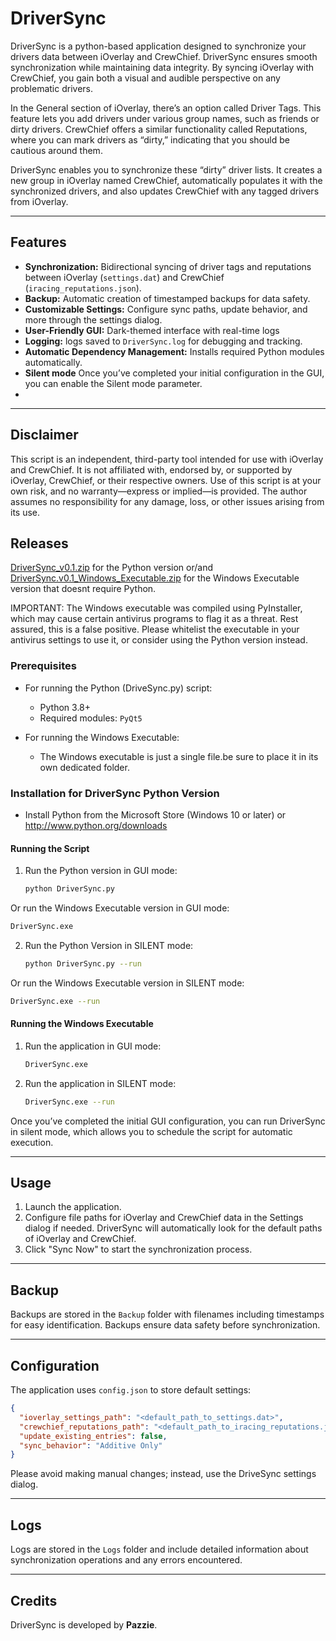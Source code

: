 # DriverSync

DriverSync is a python-based application designed to synchronize your drivers data between iOverlay and CrewChief. DriverSync ensures smooth synchronization while maintaining data integrity. 
By syncing iOverlay with CrewChief, you gain both a visual and audible perspective on any problematic drivers.

In the General section of iOverlay, there’s an option called Driver Tags. This feature lets you add drivers under various group names, such as friends or dirty drivers. CrewChief offers a similar functionality called Reputations, where you can mark drivers as “dirty,” indicating that you should be cautious around them.

DriverSync enables you to synchronize these “dirty” driver lists. It creates a new group in iOverlay named CrewChief, automatically populates it with the synchronized drivers, and also updates CrewChief with any tagged drivers from iOverlay.

---

## Features

- **Synchronization:** Bidirectional syncing of driver tags and reputations between iOverlay (`settings.dat`) and CrewChief (`iracing_reputations.json`).
- **Backup:** Automatic creation of timestamped backups for data safety.
- **Customizable Settings:** Configure sync paths, update behavior, and more through the settings dialog.
- **User-Friendly GUI:** Dark-themed interface with real-time logs
- **Logging:** logs saved to `DriverSync.log` for debugging and tracking.
- **Automatic Dependency Management:** Installs required Python modules automatically.
- **Silent mode** Once you’ve completed your initial configuration in the GUI, you can enable the Silent mode parameter.
- 
---

## Disclaimer
This script is an independent, third-party tool intended for use with iOverlay and CrewChief. It is not affiliated with, endorsed by, or supported by iOverlay, CrewChief, or their respective owners. Use of this script is at your own risk, and no warranty—express or implied—is provided. The author assumes no responsibility for any damage, loss, or other issues arising from its use.

## Releases
[DriverSync_v0.1.zip](https://github.com/cenodude/DriverSync/releases/download/0.1/DriverSync_v0.1.zip) for the Python version or/and [DriverSync.v0.1_Windows_Executable.zip](https://github.com/cenodude/DriverSync/releases/download/0.1/DriverSync.v0.1_Windows_Executable.zip) for the Windows Executable version that doesnt require Python.

IMPORTANT: The Windows executable was compiled using PyInstaller, which may cause certain antivirus programs to flag it as a threat. Rest assured, this is a false positive. Please whitelist the executable in your antivirus settings to use it, or consider using the Python version instead.

### Prerequisites

- For running the Python (DriveSync.py) script:
  - Python 3.8+
  - Required modules: `PyQt5`

- For running the Windows Executable: 
  - The Windows executable is just a single file.be sure to place it in its own dedicated folder.

### Installation for DriverSync Python Version

- Install Python from the Microsoft Store (Windows 10 or later) or http://www.python.org/downloads

#### Running the Script

1. Run the Python version in GUI mode:
   ```bash
   python DriverSync.py 
   ```

 Or run the Windows Executable version in GUI mode:
   ```bash
  DriverSync.exe 
   ```

2. Run the Python Version in SILENT mode:
   ```bash
   python DriverSync.py --run
   ```
 
Or run the Windows Executable version in SILENT mode:
  ```bash
  DriverSync.exe --run
   ```
#### Running the Windows Executable 

1. Run the application in GUI mode:
   ```bash
   DriverSync.exe 
   ```

2. Run the application in SILENT mode:
   ```bash
   DriverSync.exe --run
   ```
Once you’ve completed the initial GUI configuration, you can run DriverSync in silent mode, which allows you to schedule the script for automatic execution. 

---

## Usage

1. Launch the application.
2. Configure file paths for iOverlay and CrewChief data in the Settings dialog if needed. DriverSync will automatically look for the default paths of iOverlay and CrewChief.
3. Click "Sync Now" to start the synchronization process.

---

## Backup

Backups are stored in the `Backup` folder with filenames including timestamps for easy identification. Backups ensure data safety before synchronization.

---

## Configuration

The application uses `config.json` to store default settings:

```json
{
  "ioverlay_settings_path": "<default_path_to_settings.dat>",
  "crewchief_reputations_path": "<default_path_to_iracing_reputations.json>",
  "update_existing_entries": false,
  "sync_behavior": "Additive Only"
}
```

Please avoid making manual changes; instead, use the DriveSync settings dialog.

---
## Logs

Logs are stored in the `Logs` folder and include detailed information about synchronization operations and any errors encountered.

---

## Credits

DriverSync is developed by **Pazzie**.

